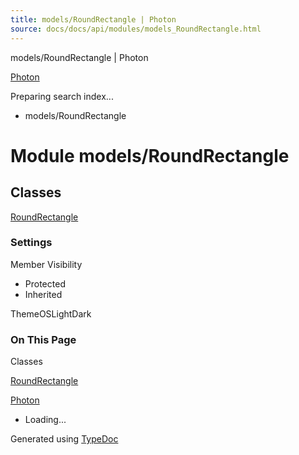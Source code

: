 ```yaml
---
title: models/RoundRectangle | Photon
source: docs/docs/api/modules/models_RoundRectangle.html
---
```


models/RoundRectangle | Photon

[Photon](../index.md)




Preparing search index...

* models/RoundRectangle

# Module models/RoundRectangle

## Classes

[RoundRectangle](../classes/models_RoundRectangle.RoundRectangle.md)

### Settings

Member Visibility

* Protected
* Inherited

ThemeOSLightDark

### On This Page

Classes

[RoundRectangle](#roundrectangle)

[Photon](../index.md)

* Loading...

Generated using [TypeDoc](https://typedoc.org/)

